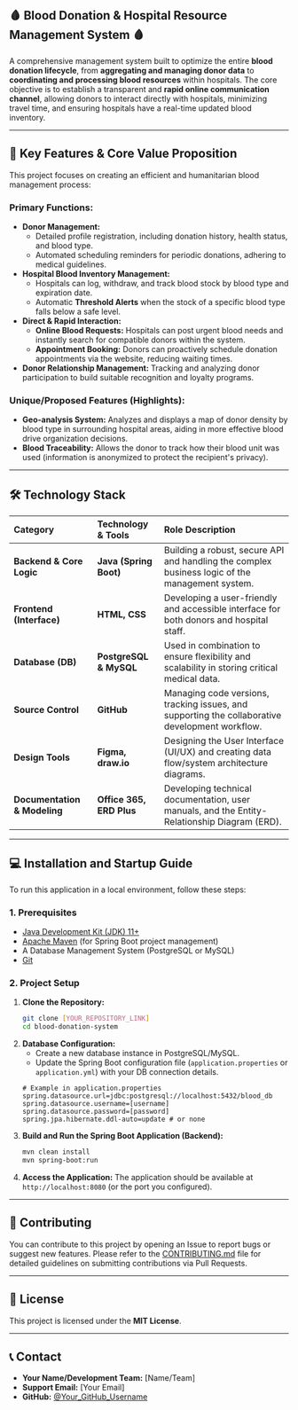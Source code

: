 ## 🩸 Blood Donation & Hospital Resource Management System 🩸

A comprehensive management system built to optimize the entire **blood donation lifecycle**, from **aggregating and managing donor data** to **coordinating and processing blood resources** within hospitals. The core objective is to establish a transparent and **rapid online communication channel**, allowing donors to interact directly with hospitals, minimizing travel time, and ensuring hospitals have a real-time updated blood inventory.

---

## 🚀 Key Features & Core Value Proposition

This project focuses on creating an efficient and humanitarian blood management process:

### Primary Functions:

* **Donor Management:**
    * Detailed profile registration, including donation history, health status, and blood type.
    * Automated scheduling reminders for periodic donations, adhering to medical guidelines.
* **Hospital Blood Inventory Management:**
    * Hospitals can log, withdraw, and track blood stock by blood type and expiration date.
    * Automatic **Threshold Alerts** when the stock of a specific blood type falls below a safe level.
* **Direct & Rapid Interaction:**
    * **Online Blood Requests:** Hospitals can post urgent blood needs and instantly search for compatible donors within the system.
    * **Appointment Booking:** Donors can proactively schedule donation appointments via the website, reducing waiting times.
* **Donor Relationship Management:** Tracking and analyzing donor participation to build suitable recognition and loyalty programs.

### Unique/Proposed Features (Highlights):

* **Geo-analysis System:** Analyzes and displays a map of donor density by blood type in surrounding hospital areas, aiding in more effective blood drive organization decisions.
* **Blood Traceability:** Allows the donor to track how their blood unit was used (information is anonymized to protect the recipient's privacy).

---

## 🛠️ Technology Stack

| Category | Technology & Tools | Role Description |
| :--- | :--- | :--- |
| **Backend & Core Logic** | **Java (Spring Boot)** | Building a robust, secure API and handling the complex business logic of the management system. |
| **Frontend (Interface)** | **HTML, CSS** | Developing a user-friendly and accessible interface for both donors and hospital staff. |
| **Database (DB)** | **PostgreSQL & MySQL** | Used in combination to ensure flexibility and scalability in storing critical medical data. |
| **Source Control** | **GitHub** | Managing code versions, tracking issues, and supporting the collaborative development workflow. |
| **Design Tools** | **Figma, draw.io** | Designing the User Interface (UI/UX) and creating data flow/system architecture diagrams. |
| **Documentation & Modeling**| **Office 365, ERD Plus**| Developing technical documentation, user manuals, and the Entity-Relationship Diagram (ERD). |

---

## 💻 Installation and Startup Guide

To run this application in a local environment, follow these steps:

### 1. Prerequisites

* [Java Development Kit (JDK) 11+](https://www.oracle.com/java/technologies/downloads/)
* [Apache Maven](https://maven.apache.org/download.cgi) (for Spring Boot project management)
* A Database Management System (PostgreSQL or MySQL)
* [Git](https://git-scm.com/)

### 2. Project Setup

1.  **Clone the Repository:**
    ```bash
    git clone [YOUR_REPOSITORY_LINK]
    cd blood-donation-system
    ```
2.  **Database Configuration:**
    * Create a new database instance in PostgreSQL/MySQL.
    * Update the Spring Boot configuration file (`application.properties` or `application.yml`) with your DB connection details.
    ```properties
    # Example in application.properties
    spring.datasource.url=jdbc:postgresql://localhost:5432/blood_db
    spring.datasource.username=[username]
    spring.datasource.password=[password]
    spring.jpa.hibernate.ddl-auto=update # or none
    ```
3.  **Build and Run the Spring Boot Application (Backend):**
    ```bash
    mvn clean install
    mvn spring-boot:run
    ```
4.  **Access the Application:**
    The application should be available at `http://localhost:8080` (or the port you configured).

---

## 🤝 Contributing

You can contribute to this project by opening an Issue to report bugs or suggest new features. Please refer to the [CONTRIBUTING.md](CONTRIBUTING.md) file for detailed guidelines on submitting contributions via Pull Requests.

---

## 📄 License

This project is licensed under the **MIT License**.

---

## 📞 Contact

* **Your Name/Development Team:** [Name/Team]
* **Support Email:** [Your Email]
* **GitHub:** [@Your\_GitHub\_Username](YOUR\_GITHUB\_LINK)
